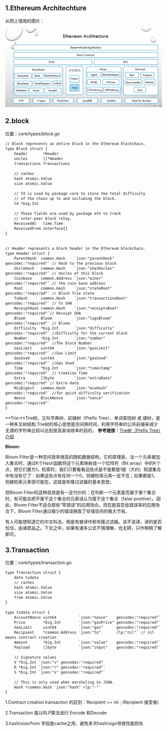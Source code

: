 ## 1.Ethereum Architechture

从网上借用的图片：

![](./images/1-architechture.png)


## 2.block

位置：core/types/block.go

	// Block represents an entire block in the Ethereum blockchain.
	type Block struct {
		header       *Header
		uncles       []*Header
		transactions Transactions

		// caches
		hash atomic.Value
		size atomic.Value

		// Td is used by package core to store the total difficulty
		// of the chain up to and including the block.
		td *big.Int

		// These fields are used by package eth to track
		// inter-peer block relay.
		ReceivedAt   time.Time
		ReceivedFrom interface{}
	}
	

	// Header represents a block header in the Ethereum blockchain.
	type Header struct {
		ParentHash  common.Hash    `json:"parentHash"       gencodec:"required"` // Hash to the previous block
		UncleHash   common.Hash    `json:"sha3Uncles"       gencodec:"required"` // Uncles of this block
		Coinbase    common.Address `json:"miner"            gencodec:"required"` // the coin base address
		Root        common.Hash    `json:"stateRoot"        gencodec:"required"` // Block Trie state
		TxHash      common.Hash    `json:"transactionsRoot" gencodec:"required"` // Tx SHA
		ReceiptHash common.Hash    `json:"receiptsRoot"     gencodec:"required"`// Receipt SHA
		Bloom       Bloom          `json:"logsBloom"        gencodec:"required"` // Bloom
		Difficulty  *big.Int       `json:"difficulty"       gencodec:"required"` //Difficulty for the current block
		Number      *big.Int       `json:"number"           gencodec:"required"` //The block Number
		GasLimit    uint64         `json:"gasLimit"         gencodec:"required"` //Gas Limit
		GasUsed     uint64         `json:"gasUsed"          gencodec:"required"` //Gas Used
		Time        *big.Int       `json:"timestamp"        gencodec:"required"` // Creation Time
		Extra       []byte         `json:"extraData"        gencodec:"required"`// Extra data
		MixDigest   common.Hash    `json:"mixHash"          gencodec:"required"` //for quick difficulty verification
		Nonce       BlockNonce     `json:"nonce"            gencodec:"required"`
	}
	
**Trie:**Trie树，又叫字典树、前缀树（Prefix Tree）、单词查找树 或 键树，是一种多叉树结构.Trie树的核心思想是空间换时间，利用字符串的公共前缀来减少无谓的字符串比较以达到提高查询效率的目的。
**参考链接：**[Trie树（Prefix Tree）介绍](https://blog.csdn.net/lisonglisonglisong/article/details/45584721)

**Bloom:**

 Bloom Filter是一种空间效率很高的随机数据结构，它的原理是，当一个元素被加入集合时，通过K个Hash函数将这个元素映射成一个位阵列（Bit array）中的K个点，把它们置为1。检索时，我们只要看看这些点是不是都是1就（大约）知道集合中有没有它了：如果这些点有任何一个0，则被检索元素一定不在；如果都是1，则被检索元素很可能在。这就是布隆过滤器的基本思想。

 但Bloom Filter的这种高效是有一定代价的：在判断一个元素是否属于某个集合时，有可能会把不属于这个集合的元素误认为属于这个集合（false positive）。因此，Bloom Filter不适合那些“零错误”的应用场合。而在能容忍低错误率的应用场合下，Bloom Filter通过极少的错误换取了存储空间的极大节省。

  有人可能想知道它的中文叫法，倒是有被译作称布隆过滤器。该不该译，译的是否恰当，由诸君品之。下文之中，如果有诸多公式不慎理解，也无碍，只作稍稍了解即可。

## 3.Transaction

位置：core/types/transaction.go

	type Transaction struct {
		data txdata
		// caches
		hash atomic.Value
		size atomic.Value
		from atomic.Value
	}

	type txdata struct {
		AccountNonce uint64          `json:"nonce"    gencodec:"required"`
		Price        *big.Int        `json:"gasPrice" gencodec:"required"`
		GasLimit     uint64          `json:"gas"      gencodec:"required"`
		Recipient    *common.Address `json:"to"       rlp:"nil"` // nil means contract creation
		Amount       *big.Int        `json:"value"    gencodec:"required"`
		Payload      []byte          `json:"input"    gencodec:"required"`

		// Signature values
		V *big.Int `json:"v" gencodec:"required"`
		R *big.Int `json:"r" gencodec:"required"`
		S *big.Int `json:"s" gencodec:"required"`

		// This is only used when marshaling to JSON.
		Hash *common.Hash `json:"hash" rlp:"-"`
	}

1.Contract creation transaction 的区别：Recipient == nil ; (Recipient  接受者)

2.Transaction 能以RLP算法进行 Encode 和Decode

3.hash/size/from 字段是cache之用，避免多次hash/sign导致性能损失












